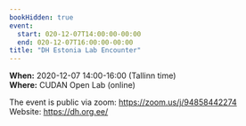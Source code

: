 ```yaml
---
bookHidden: true
event:
  start: 020-12-07T14:00:00-00:00
  end: 020-12-07T16:00:00-00:00
title: "DH Estonia Lab Encounter"
---
```


**When:** 2020-12-07 14:00-16:00 (Tallinn time)  
**Where:** CUDAN Open Lab (online) 

The event is public via zoom: <https://zoom.us/j/94858442274>  
Website: <https://dh.org.ee/>  
